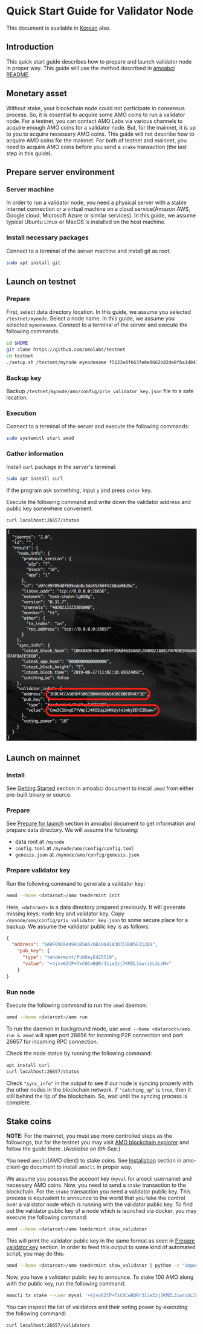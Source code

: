 # Quick Start Guide for Validator Node
This document is available in [Korean](qs_val.ko.md) also.

## Introduction
This quick start guide describes how to prepare and launch validator node in
proper way. This guide will use the method described in [amoabci
README](https://github.com/amolabs/amoabci/README.md).

## Monetary asset
Without stake, your blockchain node could not participate in consensus process.
So, it is essential to acquire some AMO coins to run a validator node. For a
testnet, you can contact AMO Labs via various channels to acquire enough AMO
coins for a validator node. But, for the mainnet, it is up to you to acquire
necessary AMO coins. This guide will not describe how to acquire AMO coins for
the mainnet. For both of testnet and mainnet, you need to acquire AMO coins
before you send a `stake` transaction (the last step in this guide).

## Prepare server environment
### Server machine
In order to run a validator node, you need a physical server with a stable
internet connection or a virtual machine on a cloud service(Amazon AWS, Google
cloud, Microsoft Azure or similar services). In this guide, we assume typical
Ubuntu Linux or MacOS is installed on the host machine.

### Install necessary packages
Connect to a terminal of the server machine and install git as root:
```bash
sudo apt install git
```

## Launch on testnet
### Prepare
First, select data directory location. In this guide, we assume you selected
`/testnet/mynode`. Select a node name. In this guide, we assume you selected
`mynodename`. Connect to a terminal of the server and execute the following
commands:
```bash
cd $HOME
git clone https://github.com/amolabs/testnet
cd testnet
./setup.sh /testnet/mynode mynodename f5123e0f663fe8e0662b82de8f6a1d843a9d4fbd@172.104.88.12:26656
```

### Backup key
Backup `/testnet/mynode/amo/config/priv_validator_key.json` file to a
safe location.

### Execution 
Connect to a terminal of the server and execute the following commands:
```bash
sudo systemctl start amod
```

### Gather information
Install `curl` package in the server's terminal:
```bash
sudo apt install curl
```
If the program ask something, input `y` and press `enter` key.

Execute the following command and write down the validator address and public
key somewhere convenient.
```bash
curl localhost:26657/status
```
<p align="center"><img src="images/node_status.png"/></p>

## Launch on mainnet
### Install
See [Getting Started](https://github.com/amolabs/amoabci#getting-started)
section in amoabci document to install `amod` from either pre-built binary or
source.

### Prepare
See [Prepare for launch](https://github.com/amolabs/amoabci#prepare-for-launch)
section in amoabci document to get information and prepare data directory. We
will assume the following:
- data root at `/mynode`
- `config.toml` at `/mynode/amo/config/config.toml`
- `genesis.json` at `/mynode/amo/config/genesis.json`

### Prepare validator key
Run the following command to generate a validator key:
```bash
amod --home <dataroot>/amo tendermint init
```
Here, `<dataroot>` is a data directory prepared previously. It will generate
missing keys: node key and validator key. Copy
`/mynode/amo/config/priv_validator_key.json` to some secure place for a backup.
We assume the validator public key is as follows:
```json
{
  "address": "9A8F09C644941B5A526B19641A3D7C8805E312B9",
    "pub_key": {
      "type": "tendermint/PubKeyEd25519",
      "value": "+4jvv6ZCP+TxC0CwBQRr31ieZzj7KMZL3iwribL3czM="
    }
}
```

### Run node
Execute the following command to run the `amod` daemon:
```bash
amod --home <dataroot>/amo run
```
To run the daemon in background mode, use `amod --home <dataroot>/amo run &`.
`amod` will open port 26656 for incoming P2P connection and port 26657 for
incoming RPC connection.

Check the node status by running the following command:
```bash
apt install curl
curl localhost:26657/status
```
Check `"sync_info"` in the output to see if our node is syncing properly with
the other nodes in the blockchain network. If `"catching_up"` is `true`, then
it still behind the tip of the blockchain. So, wait until the syncing process
is complete.

## Stake coins
**NOTE:** For the mainnet, you must use more controlled steps as the
followings, but for the testnet you may visit <a
href="http://explorer.amolabs.io/wallet">AMO blockchain explorer</a> and follow
the guide there. (*Available on 6th Sep.*)

You need `amocli`(AMO client) to stake coins. See
[Installation](https://github.com/amolabs/amo-client-go#installation) section
in amo-client-go document to install `amocli` in proper way.

We assume you possess the account key (`myval` for amocli username) and
necessary AMO coins. Now, you need to send a `stake` transaction to the
blockchain. For the `stake` transaction you need a validator public key. This
process is equivalent to announce to the world that you take the control over a
validator node which is running with the validator public key. To find out the
validator public key of a node which is launched via docker, you may execute
the following command:
```bash
amod --home <dataroot>/amo tendermint show_validator
```
This will print the validator public key in the same format as seen in [Prepare
validator key](#prepare-validator-key) section. In order to feed this output to
some kind of automated script, you may do this:
```bash
amod --home <dataroot>/amo tendermint show_validator | python -c "import sys, json; print json.load(sys.stdin)['value']"
```

Now, you have a validator public key to announce. To stake 100 AMO along with
the public key, run the following command:
```bash
amocli tx stake --user myval '+4jvv6ZCP+TxC0CwBQRr31ieZzj7KMZL3iwribL3czM=' 100000000000000000000
```

You can inspect the list of validators and their voting power by executing the
following command:
```bash
curl localhost:26657/validators
```
